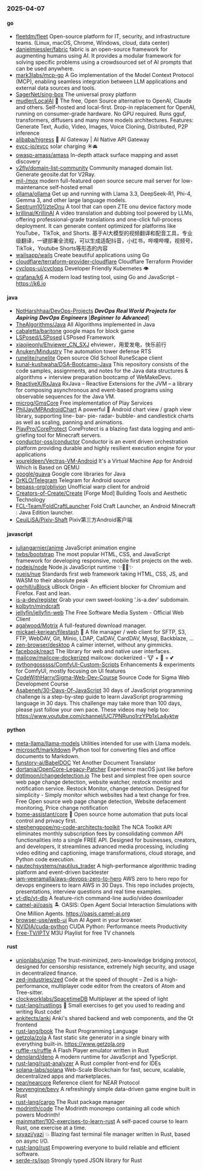 ### 2025-04-07

#### go
* [fleetdm/fleet](https://github.com/fleetdm/fleet) Open-source platform for IT, security, and infrastructure teams. (Linux, macOS, Chrome, Windows, cloud, data center)
* [danielmiessler/fabric](https://github.com/danielmiessler/fabric) fabric is an open-source framework for augmenting humans using AI. It provides a modular framework for solving specific problems using a crowdsourced set of AI prompts that can be used anywhere.
* [mark3labs/mcp-go](https://github.com/mark3labs/mcp-go) A Go implementation of the Model Context Protocol (MCP), enabling seamless integration between LLM applications and external data sources and tools.
* [SagerNet/sing-box](https://github.com/SagerNet/sing-box) The universal proxy platform
* [mudler/LocalAI](https://github.com/mudler/LocalAI) 🤖 The free, Open Source alternative to OpenAI, Claude and others. Self-hosted and local-first. Drop-in replacement for OpenAI, running on consumer-grade hardware. No GPU required. Runs gguf, transformers, diffusers and many more models architectures. Features: Generate Text, Audio, Video, Images, Voice Cloning, Distributed, P2P inference
* [alibaba/higress](https://github.com/alibaba/higress) 🤖 AI Gateway | AI Native API Gateway
* [evcc-io/evcc](https://github.com/evcc-io/evcc) solar charging ☀️🚘
* [owasp-amass/amass](https://github.com/owasp-amass/amass) In-depth attack surface mapping and asset discovery
* [v2fly/domain-list-community](https://github.com/v2fly/domain-list-community) Community managed domain list. Generate geosite.dat for V2Ray.
* [mjl-/mox](https://github.com/mjl-/mox) modern full-featured open source secure mail server for low-maintenance self-hosted email
* [ollama/ollama](https://github.com/ollama/ollama) Get up and running with Llama 3.3, DeepSeek-R1, Phi-4, Gemma 3, and other large language models.
* [Septrum101/zteOnu](https://github.com/Septrum101/zteOnu) A tool that can open ZTE onu device factory mode
* [krillinai/KrillinAI](https://github.com/krillinai/KrillinAI) A video translation and dubbing tool powered by LLMs, offering professional-grade translations and one-click full-process deployment. It can generate content optimized for platforms like YouTube，TikTok, and Shorts. 基于AI大模型的视频翻译和配音工具，专业级翻译，一键部署全流程，可以生成适配抖音，小红书，哔哩哔哩，视频号，TikTok，Youtube Shorts等形态的内容
* [wailsapp/wails](https://github.com/wailsapp/wails) Create beautiful applications using Go
* [cloudflare/terraform-provider-cloudflare](https://github.com/cloudflare/terraform-provider-cloudflare) Cloudflare Terraform Provider
* [cyclops-ui/cyclops](https://github.com/cyclops-ui/cyclops) Developer Friendly Kubernetes 👁️
* [grafana/k6](https://github.com/grafana/k6) A modern load testing tool, using Go and JavaScript - https://k6.io

#### java
* [NotHarshhaa/DevOps-Projects](https://github.com/NotHarshhaa/DevOps-Projects) 𝑫𝒆𝒗𝑶𝒑𝒔 𝑹𝒆𝒂𝒍 𝑾𝒐𝒓𝒍𝒅 𝑷𝒓𝒐𝒋𝒆𝒄𝒕𝒔 𝒇𝒐𝒓 𝑨𝒔𝒑𝒊𝒓𝒊𝒏𝒈 𝑫𝒆𝒗𝑶𝒑𝒔 𝑬𝒏𝒈𝒊𝒏𝒆𝒆𝒓𝒔 [𝑩𝒆𝒈𝒊𝒏𝒏𝒆𝒓 𝒕𝒐 𝑨𝒅𝒗𝒂𝒏𝒄𝒆𝒅]
* [TheAlgorithms/Java](https://github.com/TheAlgorithms/Java) All Algorithms implemented in Java
* [cabaletta/baritone](https://github.com/cabaletta/baritone) google maps for block game
* [LSPosed/LSPosed](https://github.com/LSPosed/LSPosed) LSPosed Framework
* [xiaojieonly/Ehviewer_CN_SXJ](https://github.com/xiaojieonly/Ehviewer_CN_SXJ) ehviewer，用爱发电，快乐前行
* [Anuken/Mindustry](https://github.com/Anuken/Mindustry) The automation tower defense RTS
* [runelite/runelite](https://github.com/runelite/runelite) Open source Old School RuneScape client
* [kunal-kushwaha/DSA-Bootcamp-Java](https://github.com/kunal-kushwaha/DSA-Bootcamp-Java) This repository consists of the code samples, assignments, and notes for the Java data structures & algorithms + interview preparation bootcamp of WeMakeDevs.
* [ReactiveX/RxJava](https://github.com/ReactiveX/RxJava) RxJava – Reactive Extensions for the JVM – a library for composing asynchronous and event-based programs using observable sequences for the Java VM.
* [microg/GmsCore](https://github.com/microg/GmsCore) Free implementation of Play Services
* [PhilJay/MPAndroidChart](https://github.com/PhilJay/MPAndroidChart) A powerful 🚀 Android chart view / graph view library, supporting line- bar- pie- radar- bubble- and candlestick charts as well as scaling, panning and animations.
* [PlayPro/CoreProtect](https://github.com/PlayPro/CoreProtect) CoreProtect is a blazing fast data logging and anti-griefing tool for Minecraft servers.
* [conductor-oss/conductor](https://github.com/conductor-oss/conductor) Conductor is an event driven orchestration platform providing durable and highly resilient execution engine for your applications
* [xoureldeen/Vectras-VM-Android](https://github.com/xoureldeen/Vectras-VM-Android) It's a Virtual Machine App for Android Which is Based on QEMU
* [google/guava](https://github.com/google/guava) Google core libraries for Java
* [DrKLO/Telegram](https://github.com/DrKLO/Telegram) Telegram for Android source
* [bepass-org/oblivion](https://github.com/bepass-org/oblivion) Unofficial warp client for android
* [Creators-of-Create/Create](https://github.com/Creators-of-Create/Create) [Forge Mod] Building Tools and Aesthetic Technology
* [FCL-Team/FoldCraftLauncher](https://github.com/FCL-Team/FoldCraftLauncher) Fold Craft Launcher, an Android Minecraft : Java Edition launcher.
* [CeuiLiSA/Pixiv-Shaft](https://github.com/CeuiLiSA/Pixiv-Shaft) Pixiv第三方Android客户端

#### javascript
* [juliangarnier/anime](https://github.com/juliangarnier/anime) JavaScript animation engine
* [twbs/bootstrap](https://github.com/twbs/bootstrap) The most popular HTML, CSS, and JavaScript framework for developing responsive, mobile first projects on the web.
* [nodejs/node](https://github.com/nodejs/node) Node.js JavaScript runtime ✨🐢🚀✨
* [nuejs/nue](https://github.com/nuejs/nue) Standards first web framework taking HTML, CSS, JS, and WASM to their absolute peak
* [gorhill/uBlock](https://github.com/gorhill/uBlock) uBlock Origin - An efficient blocker for Chromium and Firefox. Fast and lean.
* [is-a-dev/register](https://github.com/is-a-dev/register) Grab your own sweet-looking '.is-a.dev' subdomain.
* [kolbytn/mindcraft](https://github.com/kolbytn/mindcraft)
* [jellyfin/jellyfin-web](https://github.com/jellyfin/jellyfin-web) The Free Software Media System - Official Web Client
* [agalwood/Motrix](https://github.com/agalwood/Motrix) A full-featured download manager.
* [mickael-kerjean/filestash](https://github.com/mickael-kerjean/filestash) 📁 A file manager / web client for SFTP, S3, FTP, WebDAV, Git, Minio, LDAP, CalDAV, CardDAV, Mysql, Backblaze, ...
* [zen-browser/desktop](https://github.com/zen-browser/desktop) A calmer internet, without any gimmicks.
* [facebook/react](https://github.com/facebook/react) The library for web and native user interfaces.
* [mailcow/mailcow-dockerized](https://github.com/mailcow/mailcow-dockerized) mailcow: dockerized - 🐮 + 🐋 = 💕
* [pythongosssss/ComfyUI-Custom-Scripts](https://github.com/pythongosssss/ComfyUI-Custom-Scripts) Enhancements & experiments for ComfyUI, mostly focusing on UI features
* [CodeWithHarry/Sigma-Web-Dev-Course](https://github.com/CodeWithHarry/Sigma-Web-Dev-Course) Source Code for Sigma Web Development Course
* [Asabeneh/30-Days-Of-JavaScript](https://github.com/Asabeneh/30-Days-Of-JavaScript) 30 days of JavaScript programming challenge is a step-by-step guide to learn JavaScript programming language in 30 days. This challenge may take more than 100 days, please just follow your own pace. These videos may help too: https://www.youtube.com/channel/UC7PNRuno1rzYPb1xLa4yktw

#### python
* [meta-llama/llama-models](https://github.com/meta-llama/llama-models) Utilities intended for use with Llama models.
* [microsoft/markitdown](https://github.com/microsoft/markitdown) Python tool for converting files and office documents to Markdown.
* [funstory-ai/BabelDOC](https://github.com/funstory-ai/BabelDOC) Yet Another Document Translator
* [dortania/OpenCore-Legacy-Patcher](https://github.com/dortania/OpenCore-Legacy-Patcher) Experience macOS just like before
* [dgtlmoon/changedetection.io](https://github.com/dgtlmoon/changedetection.io) The best and simplest free open source web page change detection, website watcher, restock monitor and notification service. Restock Monitor, change detection. Designed for simplicity - Simply monitor which websites had a text change for free. Free Open source web page change detection, Website defacement monitoring, Price change notification
* [home-assistant/core](https://github.com/home-assistant/core) 🏡 Open source home automation that puts local control and privacy first.
* [stephengpope/no-code-architects-toolkit](https://github.com/stephengpope/no-code-architects-toolkit) The NCA Toolkit API eliminates monthly subscription fees by consolidating common API functionalities into a single FREE API. Designed for businesses, creators, and developers, it streamlines advanced media processing, including video editing and captioning, image transformations, cloud storage, and Python code execution.
* [nautechsystems/nautilus_trader](https://github.com/nautechsystems/nautilus_trader) A high-performance algorithmic trading platform and event-driven backtester
* [iam-veeramalla/aws-devops-zero-to-hero](https://github.com/iam-veeramalla/aws-devops-zero-to-hero) AWS zero to hero repo for devops engineers to learn AWS in 30 Days. This repo includes projects, presentations, interview questions and real time examples.
* [yt-dlp/yt-dlp](https://github.com/yt-dlp/yt-dlp) A feature-rich command-line audio/video downloader
* [camel-ai/oasis](https://github.com/camel-ai/oasis) 🏝️ OASIS: Open Agent Social Interaction Simulations with One Million Agents. https://oasis.camel-ai.org
* [browser-use/web-ui](https://github.com/browser-use/web-ui) Run AI Agent in your browser.
* [NVIDIA/cuda-python](https://github.com/NVIDIA/cuda-python) CUDA Python: Performance meets Productivity
* [Free-TV/IPTV](https://github.com/Free-TV/IPTV) M3U Playlist for free TV channels

#### rust
* [unionlabs/union](https://github.com/unionlabs/union) The trust-minimized, zero-knowledge bridging protocol, designed for censorship resistance, extremely high security, and usage in decentralized finance.
* [zed-industries/zed](https://github.com/zed-industries/zed) Code at the speed of thought – Zed is a high-performance, multiplayer code editor from the creators of Atom and Tree-sitter.
* [clockworklabs/SpacetimeDB](https://github.com/clockworklabs/SpacetimeDB) Multiplayer at the speed of light
* [rust-lang/rustlings](https://github.com/rust-lang/rustlings) 🦀 Small exercises to get you used to reading and writing Rust code!
* [ankitects/anki](https://github.com/ankitects/anki) Anki's shared backend and web components, and the Qt frontend
* [rust-lang/book](https://github.com/rust-lang/book) The Rust Programming Language
* [getzola/zola](https://github.com/getzola/zola) A fast static site generator in a single binary with everything built-in. https://www.getzola.org
* [ruffle-rs/ruffle](https://github.com/ruffle-rs/ruffle) A Flash Player emulator written in Rust
* [denoland/deno](https://github.com/denoland/deno) A modern runtime for JavaScript and TypeScript.
* [rust-lang/rust-analyzer](https://github.com/rust-lang/rust-analyzer) A Rust compiler front-end for IDEs
* [solana-labs/solana](https://github.com/solana-labs/solana) Web-Scale Blockchain for fast, secure, scalable, decentralized apps and marketplaces.
* [near/nearcore](https://github.com/near/nearcore) Reference client for NEAR Protocol
* [bevyengine/bevy](https://github.com/bevyengine/bevy) A refreshingly simple data-driven game engine built in Rust
* [rust-lang/cargo](https://github.com/rust-lang/cargo) The Rust package manager
* [modrinth/code](https://github.com/modrinth/code) The Modrinth monorepo containing all code which powers Modrinth!
* [mainmatter/100-exercises-to-learn-rust](https://github.com/mainmatter/100-exercises-to-learn-rust) A self-paced course to learn Rust, one exercise at a time.
* [sxyazi/yazi](https://github.com/sxyazi/yazi) 💥 Blazing fast terminal file manager written in Rust, based on async I/O.
* [rust-lang/rust](https://github.com/rust-lang/rust) Empowering everyone to build reliable and efficient software.
* [serde-rs/json](https://github.com/serde-rs/json) Strongly typed JSON library for Rust
